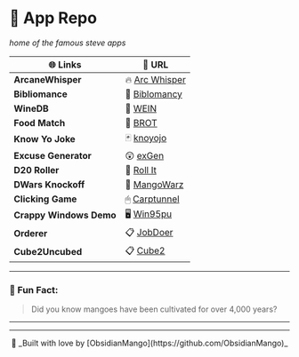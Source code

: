 # 📱 **App Repo**  
_home of the famous steve apps_

| 🌐 **Links**           | 🔗 **URL**                              |
|------------------------|-----------------------------------------|
| **ArcaneWhisper**      |🔥 [Arc Whisper](https://obsidianmango.github.io/springboard/arcanewhisper.html) |
| **Bibliomance**       | 📖     [Biblomancy](https://obsidianmango.github.io/ObsidianMango/biblioma.html)    | 
| **WineDB**           | 🍷     [WEIN](https://obsidianmango.github.io/ObsidianMango/wine.html)| 
| **Food Match**       | 🥖     [BROT](https://obsidianmango.github.io/ObsidianMango/food.html)    | 
| **Know Yo Joke**     | 🃏     [knoyojo](https://obsidianmango.github.io/ObsidianMango/comedy.html)   | 
| **Excuse Generator** | 😲     [exGen](https://obsidianmango.github.io/ObsidianMango/xcuse.html)   | 
| **D20 Roller**       | 🎲     [Roll It](https://obsidianmango.github.io/ObsidianMango/d20.html)        | 
| **DWars Knockoff**   | 🥭     [MangoWarz](https://obsidianmango.github.io/ObsidianMango/mangowarz.html)| 
| **Clicking Game**   | 🖱     [Carptunnel](https://obsidianmango.github.io/ObsidianMango/clickgame.html)| 
| **Crappy Windows Demo**   |      🖥 [Win95pu](https://obsidianmango.github.io/ObsidianMango/windex.html)| 
| **Orderer**   | 📋     [JobDoer](https://obsidianmango.github.io/ObsidianMango/orderer.html)|  
| **Cube2Uncubed**   | 📋     [Cube2](https://obsidianmango.github.io/ObsidianMango/cube2uncubed.html)|  
---

### 🦖 Fun Fact:

> Did you know mangoes have been cultivated for over 4,000 years?

---

---

<div align="center">
🚀 _Built with love by [ObsidianMango](https://github.com/ObsidianMango)_  
</div>

